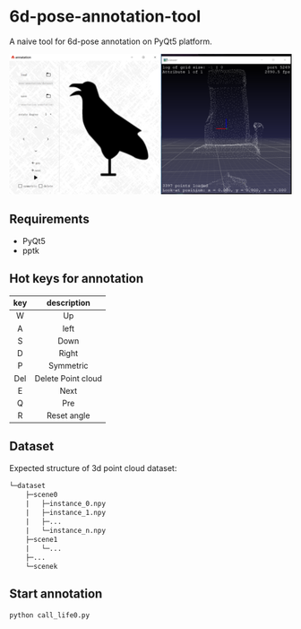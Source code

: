 # 6d-pose-annotation-tool

A naive tool for 6d-pose annotation on PyQt5 platform.

![](pic/overview.png)

## Requirements

* PyQt5
* pptk
  
## Hot keys for annotation

key | description
:-: | :-: 
W | Up
A | left 
S | Down 
D | Right
P | Symmetric 
Del | Delete Point cloud
E | Next
Q | Pre
R | Reset angle

## Dataset

Expected structure of 3d point cloud dataset:
```
└─dataset
    ├─scene0
    |   ├─instance_0.npy
    |   ├─instance_1.npy
    |   ├─...
    |   └─instance_n.npy
    ├─scene1
    |   └─...
    ├─...
    └─scenek
```

## Start annotation

```
python call_life0.py
```
